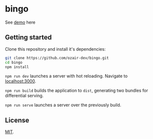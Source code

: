 # bingo


See [demo](https://ozair-dev.github.io/bingo) here


## Getting started

Clone this repository and install it's dependencies:

```bash
git clone https://github.com/ozair-dev/bingo.git
cd bingo
npm install
```

`npm run dev` launches a server with hot reloading. Navigate to [localhost:3000](http://localhost:3000).

`npm run build` builds the application to `dist`, generating two bundles for differential serving.

`npm run serve` launches a server over the previously build.

## License

[MIT](LICENSE).